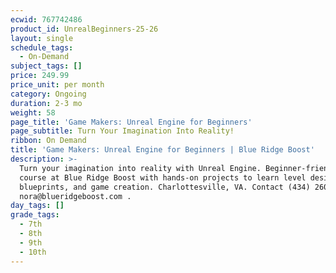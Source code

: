 ```yaml
---
ecwid: 767742486
product_id: UnrealBeginners-25-26
layout: single
schedule_tags:
  - On-Demand
subject_tags: []
price: 249.99
price_unit: per month
category: Ongoing
duration: 2-3 mo
weight: 58
page_title: 'Game Makers: Unreal Engine for Beginners'
page_subtitle: Turn Your Imagination Into Reality!
ribbon: On Demand
title: 'Game Makers: Unreal Engine for Beginners | Blue Ridge Boost'
description: >-
  Turn your imagination into reality with Unreal Engine. Beginner-friendly
  course at Blue Ridge Boost with hands-on projects to learn level design,
  blueprints, and game creation. Charlottesville, VA. Contact (434) 260-0636 or
  nora@blueridgeboost.com .
day_tags: []
grade_tags:
  - 7th
  - 8th
  - 9th
  - 10th
---
```


